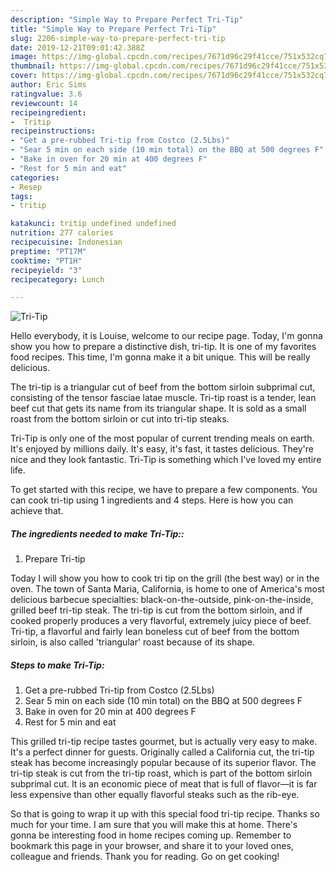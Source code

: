```yaml
---
description: "Simple Way to Prepare Perfect Tri-Tip"
title: "Simple Way to Prepare Perfect Tri-Tip"
slug: 2206-simple-way-to-prepare-perfect-tri-tip
date: 2019-12-21T09:01:42.388Z
image: https://img-global.cpcdn.com/recipes/7671d96c29f41cce/751x532cq70/tri-tip-recipe-main-photo.jpg
thumbnail: https://img-global.cpcdn.com/recipes/7671d96c29f41cce/751x532cq70/tri-tip-recipe-main-photo.jpg
cover: https://img-global.cpcdn.com/recipes/7671d96c29f41cce/751x532cq70/tri-tip-recipe-main-photo.jpg
author: Eric Sims
ratingvalue: 3.6
reviewcount: 14
recipeingredient:
-  Tritip
recipeinstructions:
- "Get a pre-rubbed Tri-tip from Costco (2.5Lbs)"
- "Sear 5 min on each side (10 min total) on the BBQ at 500 degrees F"
- "Bake in oven for 20 min at 400 degrees F"
- "Rest for 5 min and eat"
categories:
- Resep
tags:
- tritip

katakunci: tritip undefined undefined
nutrition: 277 calories
recipecuisine: Indonesian
preptime: "PT17M"
cooktime: "PT1H"
recipeyield: "3"
recipecategory: Lunch

---
```



![Tri-Tip](https://img-global.cpcdn.com/recipes/7671d96c29f41cce/751x532cq70/tri-tip-recipe-main-photo.jpg)

Hello everybody, it is Louise, welcome to our recipe page. Today, I'm gonna show you how to prepare a distinctive dish, tri-tip. It is one of my favorites food recipes. This time, I'm gonna make it a bit unique. This will be really delicious.

The tri-tip is a triangular cut of beef from the bottom sirloin subprimal cut, consisting of the tensor fasciae latae muscle. Tri-tip roast is a tender, lean beef cut that gets its name from its triangular shape. It is sold as a small roast from the bottom sirloin or cut into tri-tip steaks.

Tri-Tip is only one of the most popular of current trending meals on earth. It's enjoyed by millions daily. It's easy, it's fast, it tastes delicious. They're nice and they look fantastic. Tri-Tip is something which I've loved my entire life.


To get started with this recipe, we have to prepare a few components. You can cook tri-tip using 1 ingredients and 4 steps. Here is how you can achieve that.

##### The ingredients needed to make Tri-Tip::

1. Prepare  Tri-tip


Today I will show you how to cook tri tip on the grill (the best way) or in the oven. The town of Santa Maria, California, is home to one of America&#39;s most delicious barbecue specialties: black-on-the-outside, pink-on-the-inside, grilled beef tri-tip steak. The tri-tip is cut from the bottom sirloin, and if cooked properly produces a very flavorful, extremely juicy piece of beef. Tri-tip, a flavorful and fairly lean boneless cut of beef from the bottom sirloin, is also called &#39;triangular&#39; roast because of its shape. 

##### Steps to make Tri-Tip:

1. Get a pre-rubbed Tri-tip from Costco (2.5Lbs)
1. Sear 5 min on each side (10 min total) on the BBQ at 500 degrees F
1. Bake in oven for 20 min at 400 degrees F
1. Rest for 5 min and eat


This grilled tri-tip recipe tastes gourmet, but is actually very easy to make. It&#39;s a perfect dinner for guests. Originally called a California cut, the tri-tip steak has become increasingly popular because of its superior flavor. The tri-tip steak is cut from the tri-tip roast, which is part of the bottom sirloin subprimal cut. It is an economic piece of meat that is full of flavor—it is far less expensive than other equally flavorful steaks such as the rib-eye. 

So that is going to wrap it up with this special food tri-tip recipe. Thanks so much for your time. I am sure that you will make this at home. There's gonna be interesting food in home recipes coming up. Remember to bookmark this page in your browser, and share it to your loved ones, colleague and friends. Thank you for reading. Go on get cooking!
